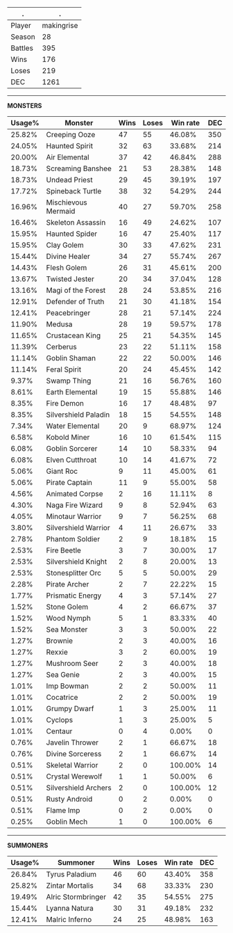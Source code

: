 .|.
|-|-
Player|makingrise
Season|28
Battles|395
Wins|176
Loses|219
DEC|1261

---
**MONSTERS**

Usage%|Monster|Wins|Loses|Win rate|DEC|
-|-|-|-|-|-|
25.82%|Creeping Ooze|47|55|46.08%|350|
24.05%|Haunted Spirit|32|63|33.68%|214|
20.00%|Air Elemental|37|42|46.84%|288|
18.73%|Screaming Banshee|21|53|28.38%|148|
18.73%|Undead Priest|29|45|39.19%|197|
17.72%|Spineback Turtle|38|32|54.29%|244|
16.96%|Mischievous Mermaid|40|27|59.70%|258|
16.46%|Skeleton Assassin|16|49|24.62%|107|
15.95%|Haunted Spider|16|47|25.40%|117|
15.95%|Clay Golem|30|33|47.62%|231|
15.44%|Divine Healer|34|27|55.74%|267|
14.43%|Flesh Golem|26|31|45.61%|200|
13.67%|Twisted Jester|20|34|37.04%|128|
13.16%|Magi of the Forest|28|24|53.85%|216|
12.91%|Defender of Truth|21|30|41.18%|154|
12.41%|Peacebringer|28|21|57.14%|224|
11.90%|Medusa|28|19|59.57%|178|
11.65%|Crustacean King|25|21|54.35%|145|
11.39%|Cerberus|23|22|51.11%|158|
11.14%|Goblin Shaman|22|22|50.00%|146|
11.14%|Feral Spirit|20|24|45.45%|142|
9.37%|Swamp Thing|21|16|56.76%|160|
8.61%|Earth Elemental|19|15|55.88%|146|
8.35%|Fire Demon|16|17|48.48%|97|
8.35%|Silvershield Paladin|18|15|54.55%|148|
7.34%|Water Elemental|20|9|68.97%|124|
6.58%|Kobold Miner|16|10|61.54%|115|
6.08%|Goblin Sorcerer|14|10|58.33%|94|
6.08%|Elven Cutthroat|10|14|41.67%|72|
5.06%|Giant Roc|9|11|45.00%|61|
5.06%|Pirate Captain|11|9|55.00%|58|
4.56%|Animated Corpse|2|16|11.11%|8|
4.30%|Naga Fire Wizard|9|8|52.94%|63|
4.05%|Minotaur Warrior|9|7|56.25%|68|
3.80%|Silvershield Warrior|4|11|26.67%|33|
2.78%|Phantom Soldier|2|9|18.18%|15|
2.53%|Fire Beetle|3|7|30.00%|17|
2.53%|Silvershield Knight|2|8|20.00%|13|
2.53%|Stonesplitter Orc|5|5|50.00%|29|
2.28%|Pirate Archer|2|7|22.22%|15|
1.77%|Prismatic Energy|4|3|57.14%|27|
1.52%|Stone Golem|4|2|66.67%|37|
1.52%|Wood Nymph|5|1|83.33%|40|
1.52%|Sea Monster|3|3|50.00%|22|
1.27%|Brownie|2|3|40.00%|16|
1.27%|Rexxie|3|2|60.00%|19|
1.27%|Mushroom Seer|2|3|40.00%|18|
1.27%|Sea Genie|2|3|40.00%|15|
1.01%|Imp Bowman|2|2|50.00%|11|
1.01%|Cocatrice|2|2|50.00%|19|
1.01%|Grumpy Dwarf|1|3|25.00%|11|
1.01%|Cyclops|1|3|25.00%|5|
1.01%|Centaur|0|4|0.00%|0|
0.76%|Javelin Thrower|2|1|66.67%|18|
0.76%|Divine Sorceress|2|1|66.67%|14|
0.51%|Skeletal Warrior|2|0|100.00%|14|
0.51%|Crystal Werewolf|1|1|50.00%|6|
0.51%|Silvershield Archers|2|0|100.00%|12|
0.51%|Rusty Android|0|2|0.00%|0|
0.51%|Flame Imp|0|2|0.00%|0|
0.25%|Goblin Mech|1|0|100.00%|6|

---
**SUMMONERS**

Usage%|Summoner|Wins|Loses|Win rate|DEC|
-|-|-|-|-|-|
26.84%|Tyrus Paladium|46|60|43.40%|358|
25.82%|Zintar Mortalis|34|68|33.33%|230|
19.49%|Alric Stormbringer|42|35|54.55%|275|
15.44%|Lyanna Natura|30|31|49.18%|232|
12.41%|Malric Inferno|24|25|48.98%|163|
